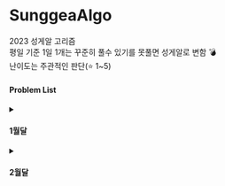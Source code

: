 # SunggeaAlgo
2023 성게알 고리즘 <br>
평일 기준 1일 1개는 꾸준히 풀수 있기를 못풀면 성게알로 변함 💣 <br>
난이도는 주관적인 판단(⭐ 1~5) <br>
#### Problem List
<details>
  <summary><h4>1월달</h4></summary>
<div markdown="1">

| 날짜 | 번호                                             | 문제                | 분류 |난이도|풀이 |
| ---- | ------------------------------------------------ | ------------------| --------|---|---- |
| 0102 | [bj1241](https://www.acmicpc.net/problem/16234)|인구 이동|  BFS,DFS |⭐⭐⭐|[🏃‍](202301/0102/bj16234_인구이동.md)  |
| 0103 | [bj7785](https://www.acmicpc.net/problem/7785)|회사에 있는 사람| 문자열|⭐|[👨‍💼](202301/0103/bj7785_회사에있는사람.md) |
| 0103 | [bj1181](https://www.acmicpc.net/problem/1181)|단어 정렬| 문자열|⭐|[🔤](202301/0103/bj1181_단어정렬.md) |
| 0103 | [bj21609](https://www.acmicpc.net/problem/21609)|상어중학교|탐색, 구현, 시물레이션|⭐⭐⭐⭐|[🦈](202301/0103/bj21609_상어중학교.md) |
| 0103 | [bj16236](https://www.acmicpc.net/problem/16236)|아기상어|탐색, 구현, 시물레이션|⭐⭐⭐|[👶](202301/0103/bj16236_아기상어.md) |
| 0103 | [bj14716](https://www.acmicpc.net/problem/16236)|현수막|BFS,DFS|⭐|[🏁](202301/0103/bj14716_현수막.md) |
| 0104 | [bj14716](https://www.acmicpc.net/problem/16236)|마법사 상어와 비바라기|구현, 시물레이션|⭐⭐|[🌧](202301/0104/bj21610_마법사상어와비바라기.md) |
| 0104 | [bj1543](https://www.acmicpc.net/problem/1543)|문서 검색|문자열|⭐|[🆎](202301/0104/bj1543_문서검색.md) |
| 0104 | [bj1764](https://www.acmicpc.net/problem/1764)|듣보잡|문자열|⭐|[❓](202301/0104/bj1764_듣보잡.md) |
| 0105 | [bj1920](https://www.acmicpc.net/problem/1920)|수찾기|이분탐색|⭐|[1️⃣](202301/0105/bj1920_수찾기.md) |
| 0105 | [bj10816](https://www.acmicpc.net/problem/10816)|숫자카드2|이분탐색|⭐⭐|[2️⃣](202301/0105/bj10816_숫자카드2.md) |
| 0106 | [bj1245](https://www.acmicpc.net/problem/1245)|농장 관리|BFS,DFS|⭐⭐|[🌾](202301/0106/bj1245_농장관리.md) |
| 0107 | [bj11656](https://www.acmicpc.net/problem/11656)|접미사 배열|문자열|⭐|[🔚](202301/0107/bj11656_.md) |
| 0110 | [bj9935](https://www.acmicpc.net/problem/9935)|문자열 폭발|문자열|⭐⭐⭐|[💥](202301/0110/bj9935_문자열폭발.md) |
| 0114 | [bj1759](https://www.acmicpc.net/problem/1759)|암호만들기|백트래킹|⭐⭐|[❓](202301/0114/bj1759_암호만들기.md) |
| 0116 | [bj2023](https://www.acmicpc.net/problem/2023)|신기한소수|백트래킹|⭐⭐|[✨](202301/0116/bj2023_신기한소수.md) |
| 0118 | [bj22251](https://www.acmicpc.net/problem/22251)|빌런호석|구현, 브루트포스|⭐⭐⭐|[👿](202301/0118/bj22251_빌런호석.md) |
| 0120 | [bj19238](https://www.acmicpc.net/problem/19238)|스타트택시|구현, 시물레이션|⭐⭐⭐|[🚕](202301/0120/bj19238_스타트택시.md) |
| 0120 | [bj2503](https://www.acmicpc.net/problem/2503)|숫자야구|구현, 브루트포스|⭐⭐|[⚾](202301/0120/bj2503_숫자야구.md) |
| 0122 | [bj2490](https://www.acmicpc.net/problem/2490)|윷놀이|구현|⭐|[🥖](202301/0122/bj2490_윷놀이.md) |
| 0126 | [bj20057](https://www.acmicpc.net/problem/20057)|마법사상어와토네이도|구현|⭐⭐⭐⭐|[🌀](202301/0126/bj20057_마법사상어와토네이도.md) |
| 0127 | [bj17140](https://www.acmicpc.net/problem/17140)|이차원 배열과 연산|구현|⭐⭐⭐|[🔢](202301/0127/bj17140_이차원배열과연산.md) |
| 0127 | [bj2941](https://www.acmicpc.net/problem/2941)|크로아티아 알파벳|문자열|⭐⭐|[©](202301/0127/bj2941_크로아티아알파벳.md) |
| 0129 | [bj17609](https://www.acmicpc.net/problem/17609)|회문|문자열|⭐⭐⭐|[🆘](202301/0129/bj17609_회문.md) |
| 0130 | [bj17413](https://www.acmicpc.net/problem/17413)|단어뒤집기2|문자열|⭐⭐|[🔄](202301/0130/bj17413_단어뒤집기2.md) |

</div>
</details>
<details>
  <summary><h4>2월달</h4></summary>
<div markdown="2">

| 날짜 | 번호                                             | 문제                | 분류 |난이도|풀이 |
| ---- | ------------------------------------------------ | ------------------| --------|---|---- |
| 0201 | [programmers Lv2](https://school.programmers.co.kr/learn/courses/30/lessons/42583)|다리를지나는트럭|스택/큐|⭐⭐|[🚚](202301/0201/pg_다리를지나는트럭.md) |
| 0203 | [bj1283](https://www.acmicpc.net/problem/1283)|단축키지정|문자열|⭐⭐|[🔠](202302/0203/bj1283_단축키지정.md) |


</div>
</details>



</div>
